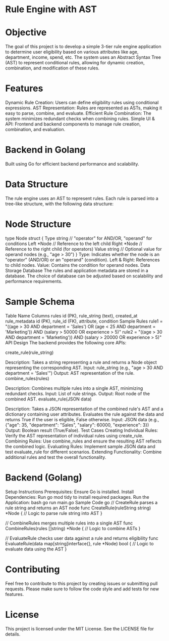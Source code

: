 
# Rule Engine with AST
# Objective
The goal of this project is to develop a simple 3-tier rule engine application to determine user eligibility based on various attributes like age, department, income, spend, etc. The system uses an Abstract Syntax Tree (AST) to represent conditional rules, allowing for dynamic creation, combination, and modification of these rules.

# Features
Dynamic Rule Creation: Users can define eligibility rules using conditional expressions.
AST Representation: Rules are represented as ASTs, making it easy to parse, combine, and evaluate.
Efficient Rule Combination: The system minimizes redundant checks when combining rules.
Simple UI & API: Frontend and backend components to manage rule creation, combination, and evaluation.

# Backend in Golang
Built using Go for efficient backend performance and scalability.
# Data Structure
The rule engine uses an AST to represent rules. Each rule is parsed into a tree-like structure, with the following data structure:

# Node Structure
type Node struct {
    Type  string  // "operator" for AND/OR, "operand" for conditions
    Left  *Node   // Reference to the left child
    Right *Node   // Reference to the right child (for operators)
    Value string  // Optional value for operand nodes (e.g., "age > 30")
}
Type: Indicates whether the node is an "operator" (AND/OR) or an "operand" (condition).
Left & Right: References to child nodes.
Value: Contains the condition for operand nodes.
Data Storage
Database
The rules and application metadata are stored in a database. The choice of database can be adjusted based on scalability and performance requirements.

# Sample Schema
Table Name	Columns
rules	id (PK), rule_string (text), created_at
rule_metadata	id (PK), rule_id (FK), attribute, condition
Sample Rules
rule1 = "((age > 30 AND department = 'Sales') OR (age < 25 AND department = 'Marketing')) AND (salary > 50000 OR experience > 5)"
rule2 = "((age > 30 AND department = 'Marketing')) AND (salary > 20000 OR experience > 5)"
API Design
The backend provides the following core APIs:

create_rule(rule_string)

Description: Takes a string representing a rule and returns a Node object representing the corresponding AST.
Input: rule_string (e.g., "age > 30 AND department = 'Sales'")
Output: AST representation of the rule.
combine_rules(rules)

Description: Combines multiple rules into a single AST, minimizing redundant checks.
Input: List of rule strings.
Output: Root node of the combined AST.
evaluate_rule(JSON data)

Description: Takes a JSON representation of the combined rule's AST and a dictionary containing user attributes. Evaluates the rule against the data and returns True if the user is eligible, False otherwise.
Input: JSON data (e.g., {"age": 35, "department": "Sales", "salary": 60000, "experience": 3})
Output: Boolean result (True/False).
Test Cases
Creating Individual Rules: Verify the AST representation of individual rules using create_rule.
Combining Rules: Use combine_rules and ensure the resulting AST reflects the combined logic.
Evaluating Rules: Implement sample JSON data and test evaluate_rule for different scenarios.
Extending Functionality: Combine additional rules and test the overall functionality.
# Backend (Golang)
Setup Instructions
Prerequisites: Ensure Go is installed.
Install Dependencies: Run go mod tidy to install required packages.
Run the Application:
bash
go run main.go
Sample Code
go
// CreateRule parses a rule string and returns an AST node
func CreateRule(ruleString string) *Node {
    // Logic to parse rule string into AST
}

// CombineRules merges multiple rules into a single AST
func CombineRules(rules []string) *Node {
    // Logic to combine ASTs
}

// EvaluateRule checks user data against a rule and returns eligibility
func EvaluateRule(data map[string]interface{}, rule *Node) bool {
    // Logic to evaluate data using the AST
}
# Contributing
Feel free to contribute to this project by creating issues or submitting pull requests. Please make sure to follow the code style and add tests for new features.

# License
This project is licensed under the MIT License. See the LICENSE file for details.
